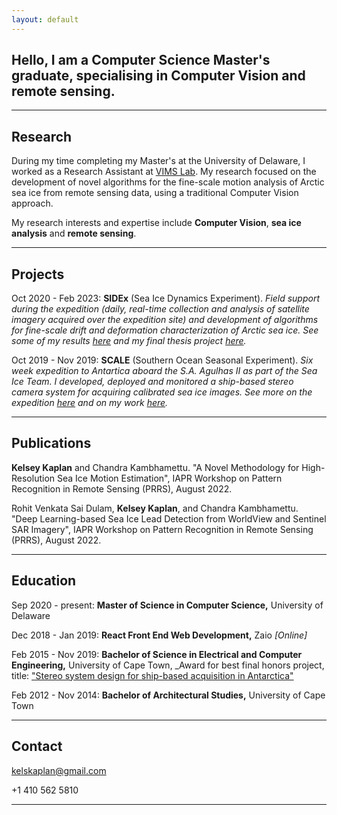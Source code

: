 ```yaml
---
layout: default
---
```


## **Hello**, I am a Computer Science Master's graduate, specialising in Computer Vision and remote sensing.

* * *

## Research
During my time completing my Master's at the University of Delaware, I worked as a Research Assistant at [VIMS Lab](http://vims.cis.udel.edu/). 
My research focused on the development of novel algorithms for the fine-scale motion analysis of Arctic sea ice from remote sensing data, using a traditional Computer Vision approach.

My research interests and expertise include **Computer Vision**, **sea ice analysis** and **remote sensing**.

* * *


## Projects

Oct 2020 - Feb 2023: 
**SIDEx** (Sea Ice Dynamics Experiment). _Field support during the expedition (daily, real-time collection and analysis of satellite imagery acquired over the expedition site) and development of algorithms for fine-scale drift and deformation characterization of Arctic sea ice. See some of my results [here](http://bigdatavision.org/environmenthealth/projects.html) and my final thesis project [here](https://drive.google.com/file/d/1HWyZQg1yOcLReQtSZW05B66uq3vJR7hy/view?usp=sharing)._


Oct 2019 - Nov 2019: 
**SCALE** (Southern Ocean Seasonal Experiment). _Six week expedition to Antartica aboard the S.A. Agulhas II as part of the Sea Ice Team. I developed, deployed and monitored a ship-based stereo camera system for acquiring calibrated sea ice images. See more on the expedition [here](https://scale.org.za/) and on my work [here](https://github.com/kelseykap/kelseykap.github.io/blob/master/thesis.pdf)._

* * *

## Publications

**Kelsey Kaplan** and Chandra Kambhamettu. "A Novel Methodology for High-Resolution Sea Ice Motion Estimation", IAPR Workshop on Pattern Recognition in Remote Sensing (PRRS), August 2022.

Rohit Venkata Sai Dulam, **Kelsey Kaplan**, and Chandra Kambhamettu. "Deep Learning-based Sea Ice Lead Detection from WorldView and Sentinel SAR Imagery", IAPR Workshop on Pattern Recognition in Remote Sensing (PRRS), August 2022.


* * *

## Education

Sep 2020 - present: 
**Master of Science in Computer Science,** University of Delaware

Dec 2018 - Jan 2019:
**React Front End Web Development,** Zaio _[Online]_          

Feb 2015 - Nov 2019: 
**Bachelor of Science in Electrical and Computer Engineering,** University of Cape Town, _Award for best final honors project, title: ["Stereo system design for ship-based acquisition in Antarctica"](./thesis.pdf)
           
Feb 2012 - Nov 2014:
**Bachelor of Architectural Studies,** University of Cape Town

* * *

## Contact

kelskaplan@gmail.com

+1 410 562 5810


* * *

